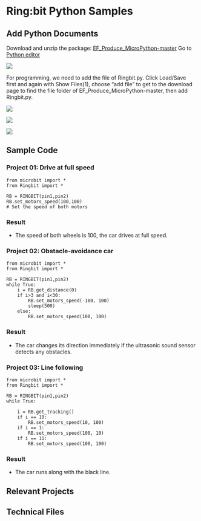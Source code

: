 # Ring:bit Python Samples


## Add Python Documents


Download and unzip the package: [EF_Produce_MicroPython-master](https://github.com/lionyhw/EF_Produce_MicroPython/archive/master.zip)
Go to [Python editor](https://python.microbit.org/v/2.0)

![](https://wiki-media-ef.oss-cn-hongkong.aliyuncs.com/i18n/en/docusaurus-plugin-content-docs/current/microbit/microbit-smart-car/microbit-ringbit-car-v2/images/TPbot-py-01.png)

For programming, we need to add the file of Ringbit.py. Click Load/Save first and again with Show Files(1), choose “add file” to get to the download page to find the file folder of EF_Produce_MicroPython-master, then add Ringbit.py.

![](https://wiki-media-ef.oss-cn-hongkong.aliyuncs.com/i18n/en/docusaurus-plugin-content-docs/current/microbit/microbit-smart-car/microbit-ringbit-car-v2/images/TPbot-py-02.png)

![](https://wiki-media-ef.oss-cn-hongkong.aliyuncs.com/i18n/en/docusaurus-plugin-content-docs/current/microbit/microbit-smart-car/microbit-ringbit-car-v2/images/TPbot-py-03.png)

![](https://wiki-media-ef.oss-cn-hongkong.aliyuncs.com/i18n/en/docusaurus-plugin-content-docs/current/microbit/microbit-smart-car/microbit-ringbit-car-v2/images/TPbot-py-04.png)

## Sample Code

### Project 01:  Drive at full speed
```
from microbit import *
from Ringbit import *

RB = RINGBIT(pin1,pin2)
RB.set_motors_speed(100,100)
# Set the speed of both motors

```
### Result
- The speed of both wheels is 100, the car drives at full speed. 



### Project 02: Obstacle-avoidance car
```
from microbit import *
from Ringbit import *

RB = RINGBIT(pin1,pin2)
while True:
    i = RB.get_distance(0)
    if i>3 and i<30:
        RB.set_motors_speed(-100, 100)
        sleep(500)
    else:
        RB.set_motors_speed(100, 100)
```
### Result
- The car changes its direction immediately if the ultrasonic sound sensor detects any obstacles. 

### Project 03: Line following
```
from microbit import *
from Ringbit import *

RB = RINGBIT(pin1,pin2)
while True:
    
    i = RB.get_tracking()
    if i == 10:
        RB.set_motors_speed(10, 100)
    if i == 1:
        RB.set_motors_speed(100, 10)   
    if i == 11:
        RB.set_motors_speed(100, 100) 
```
### Result
- The car runs along with the black line. 

## Relevant Projects


## Technical Files

